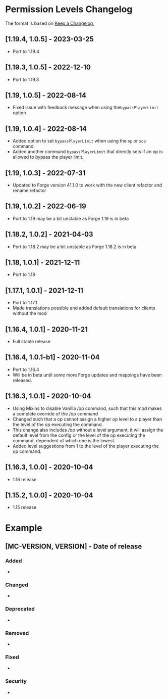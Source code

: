 # Permission Levels Changelog
The format is based on [Keep a Changelog](https://keepachangelog.com/en/1.0.0/),

## [1.19.4, 1.0.5] - 2023-03-25
- Port to 1.19.4

## [1.19.3, 1.0.5] - 2022-12-10
- Port to 1.19.3

## [1.19, 1.0.5] - 2022-08-14
- Fixed issue with feedback message when using the`bypassPlayerLimit` option

## [1.19, 1.0.4] - 2022-08-14
- Added option to set `bypassPlayerLimit` when using the `op` or `xop` command.
- Added another command `bypassPlayerLimit` that directly sets if an op is allowed to bypass the player limit.

## [1.19, 1.0.3] - 2022-07-31
- Updated to Forge version 41.1.0 to work with the new client refactor and rename refactor

## [1.19, 1.0.2] - 2022-06-19
- Port to 1.19 may be a bit unstable as Forge 1.19 is in beta

## [1.18.2, 1.0.2] - 2021-04-03
- Port to 1.18.2 may be a bit unstable as Forge 1.18.2 is in beta

## [1.18, 1.0.1] - 2021-12-11
- Port to 1.18

## [1.17.1, 1.0.1] - 2021-12-11
- Port to 1.17.1
- Made translations possible and added default translations for clients without the mod

## [1.16.4, 1.0.1] - 2020-11-21
- Full stable release

## [1.16.4, 1.0.1-b1] - 2020-11-04
- Port to 1.16.4
- Will be in beta until some more Forge updates and mappings have been released.

## [1.16.3, 1.0.1] - 2020-10-04
- Using Mixins to disable Vanilla /op command, such that this mod makes a complete override of the /op command
- Changed such that a op cannot assign a higher op level to a player than the level of the op executing the command.
- This change also includes /op without a level argument, it will assign the default level from the config or the level of the op executing the command, dependent of which one is the lowest.
- Added level suggestions from 1 to the level of the player executing the op command.

## [1.16.3, 1.0.0] - 2020-10-04
- 1.16 release

## [1.15.2, 1.0.0] - 2020-10-04
- 1.15 release

# Example
## [MC-VERSION, VERSION] - Date of release
### Added
- 
### Changed
- 
### Deprecated
- 
### Removed
- 
### Fixed
- 
### Security
- 
